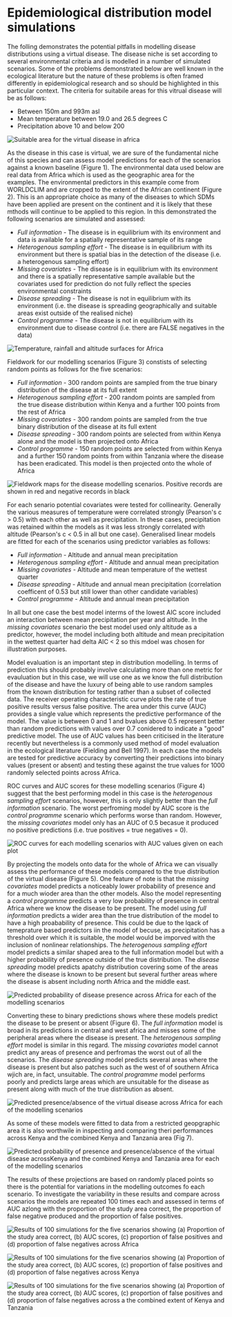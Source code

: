 Epidemiological distribution model simulations
================================================







The folling demonstrates the potential pitfalls in modelling disease distributions using a virtual disease. The disease niche is set according to several environmental criteria and is modelled in a number of simulated scenarios. Some of the problems demonstrated below are well known in the ecological literature but the nature of these problems is often framed differently in epidemiological research and so should be highlighted in this particular context. The criteria for suitabile areas for this vitrual disease will be as follows:

* Between 150m and 993m asl
* Mean temperature between 19.0 and 26.5 degrees C
* Precipitation above 10 and below 200




![Suitable area for the virtual disease in africa](figure/BinarySuitability.png) 


As the disease in this case is virtual, we are sure of the fundamental niche of this species and can assess model predictions for each of the scenarios against a known baseline (Figure 1). The environmental data used below are real data from Africa which is used as the geographic area for the examples. The environmental predictors in this example come from WORLDCLIM and are cropped to the extent of the African continent (Figure 2). This is an appropriate choice as many of the diseases to which SDMs have been applied are present on the continent and it is likely that these mthods will continue to be applied to this region. In this demonstrated the following scenarios are simulated and assessed:

* _Full information_ - The disease is in equilibrium with its environment and data is available for a spatially representative sample of its range
* _Heterogenous sampling effort_ - The disease is in equilibrium with its environment but there is spatial bias in the detection of the disease (i.e. a heterogenous sampling effort)
* _Missing covariates_ - The disease is in equilibrium with its environment and there is a spatially representative sample available but the covariates used for prediction do not fully reflect the species environmental constraints
* _Disease spreading_ - The disease is not in equilibrium with its environment (i.e. the disease is spreading geographically and suitable areas exist outside of the realised niche)
* _Control programme_ - The disease is not in equilibrium with its environment due to disease control (i.e. there are FALSE negatives in the data)


![Temperature, rainfall and altitude surfaces for Africa](figure/EnvironmetalVariables.png) 



Fieldwork for our modelling scenarios (Figure 3) constists of selecting random points as follows for the five scenarios:

* _Full information_ - 300 random points are sampled from the true binary distribution of the disease at its full extent
* _Heterogenous sampling effort_ - 200 random points are sampled from the true disease distribution within Kenya and a further 100 points from the rest of Africa 
* _Missing covariates_ - 300 random points are sampled from the true binary distribution of the disease at its full extent
* _Disease spreading_ - 300 random points are selected from within Kenya alone and the model is then projected onto Africa
* _Control programme_ - 150 random points are selected from within Kenya and a further 150 random points from within Tanzania where the disease has been eradicated. This model is then projected onto the whole of Africa













![Fieldwork maps for the disease modelling scenarios. Positive records are shown in red and negative records in black](figure/FieldworkFigs.png) 









For each senario potential covariates were tested for collinearity. Generally the various measures of temperature were correlated strongly (Pearson's c > 0.5) with each other as well as precipitation. In these cases, precipitation was retained within the models as it was less strongly correlated with altitude (Pearson's c < 0.5 in all but one case). Generalised linear models are fitted for each of the scenarios using predictor variables as follows:

* _Full information_ - Altitude and annual mean precipitation
* _Heterogenous sampling effort_ - Altitude and annual mean precipitation
* _Missing covariates_ - Altitude and  mean temperature of the wettest quarter
* _Disease spreading_ - Altitude and annual mean precipitation (correlation coefficent of 0.53 but still lower than other candidate variables)
* _Control programme_ - Altitude and annual mean precipitation







In all but one case the best model interms of the lowest AIC score included an interaction between mean precipitation per year and altitude. In the _missing covariates_ scenario the best model used only altitude as a predictor, however, the model including both altitude and mean precipitation in the wettest quarter had delta AIC < 2 so this mdoel was chosen for illustration purposes.







Model evaluation is an important step in distribution modelling. In terms of prediction this should probably involve calculating more than one metric for evauluation but in this case, we will use one as we know the full distribution of the disease and have the luxury of being able to use random samples from the known distribution for testing rather than a subset of collected data. The receiver operating characteristic curve plots the rate of true positive results versus false positive. The area under this curve (AUC) provides a single value which represents the predictive performance of the model. The value is between 0 and 1 and bvalues above 0.5 represent better than random predictions with values over 0.7 conidered to indicate a "good" predictive model. The use of AUC values has been criticised in the literature recently but nevertheless is a commonly used method of model evaluation in the ecological literature (Fielding and Bell 1997). In each case the models are tested for predictive accuracy by converting their predictions into binary values (present or absent) and testing these against the true values for 1000 randomly selected points across Africa.

ROC curves and AUC scores for these modelling scenarios (Figure 4) suggest that the best performing model in this case is the _heterogenous sampling effort_ scenarios, however, this is only slightly better than the _full information_ scenario. The worst perfroming model by AUC score is the _control programme_ scenario which performs worse than random. However, the _missing covariates_ model only has an AUC of 0.5 becasue it produced no positive predictions (i.e. true positives = true negatives = 0).




![ROC curves for each modelling scenarios with AUC values given on each plot](figure/ROC.png) 



By projecting the models onto data for the whole of Africa we can visually assess the performance of these models compared to the true distribution of the virtual disease (Figure 5). One feature of note is that the _missing covariates_ model predicts a noticeably lower probability of presence and for a much wioder area than the other models. Also the model representing a _control programme_ predicts a very low probability of presence in central Africa where we know the disease to be present. The model using _full information_ predicts a wider area than the true distribution of the model to have a high proabability of presence. This could be due to the lqack of temeprature based predictors iin the model of becuse, as precipitation has a threshold over which it is suitable, the model would be imporved with the inclusion of nonlinear relationships. The _heterogenous sampling effort_ model predicts a similar shaped area to the full information model but with a higher probability of presence outside of the true distribution. The _disease spreading_ model predicts apatchy distribution covering some of the areas where the disease is known to be present but several further areas where the disease is absent including north Africa and the middle east. 

![Predicted probability of disease presence across Africa for each of the modelling scenarios](figure/ProbabilityPres.png) 


Converting these  to binary predictions shows where these models predict the disease to be present or absent (Figure 6). The _full information_ model is broad in its predictions in central and west africa and misses some of the peripheral areas where the disease is present.  The _heterogenous sampling effort_ model is similar in this regard. The _missing covariates_ model cannot predict any areas of presence and perfromas the worst out of all the scenarios. The _disease spreading_ model predicts several areas where the disease is present but also patches such as the west of of southern Africa wjich are, in fact, unsuitable. The _control programme_ model performs poorly and predicts large areas which are unsuitable for the disease as present along with much of the true distribution as absent.

![Predicted presence/absence of the virtual disease across Africa for each of the modelling scenarios](figure/BinaryPres.png) 


As some of these models were fitted to data from a restricted geopgraphic area it is also worthwile in inspecting and comparing theri performances across Kenya and the combined Kenya and Tanzania area (Fig 7). 

![Predicted probability of presence and presence/absence of the virtual disease acrossKenya and the combined Kenya and Tanzania area for each of the modelling scenarios](figure/RestrictedPres.png) 


The results of these projections are based on randomly placed points so there is the potential for variations in the modelling outcomes fo each scenario. To investigate the variability in these results and compare across scenarios the models are repeated 100 times each and assessed in terms of AUC azlong with the proportion of the study area correct, the proportion of false negative produced and the proportion of false positives.








![Results of 100 simulations for the five scenarios showing (a) Proportion of the study area correct, (b) AUC scores, (c) proportion of false positives and (d) proportion of false negatives across Africa](figure/iterationplotafrica.png) 


![Results of 100 simulations for the five scenarios showing (a) Proportion of the study area correct, (b) AUC scores, (c) proportion of false positives and (d) proportion of false negatives across Kenya](figure/iterationplotkenya.png) 


![Results of 100 simulations for the five scenarios showing (a) Proportion of the study area correct, (b) AUC scores, (c) proportion of false positives and (d) proportion of false negatives across a the combined extent of Kenya and Tanzania](figure/iterationplotcomb.png) 


